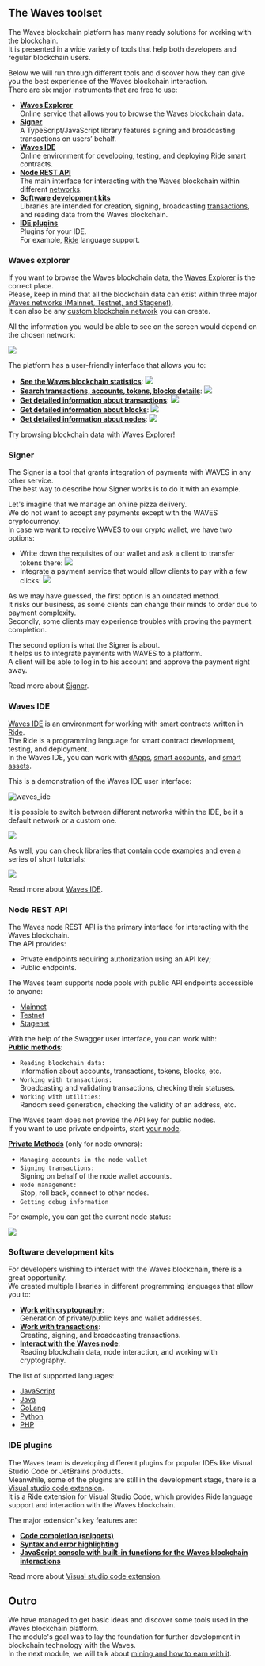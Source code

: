 ## The Waves toolset ##

The Waves blockchain platform has many ready solutions for working with the blockchain.  
It is presented in a wide variety of tools that help both developers and regular blockchain users.  

Below we will run through different tools and discover how they can give you the best experience of the Waves blockchain interaction.   
There are six major instruments that are free to use:
- **<u>[Waves Explorer](#waves-explorer)</u>**  
    Online service that allows you to browse the Waves blockchain data.  
- **<u>[Signer]()</u>**  
    A TypeScript/JavaScript library features signing and broadcasting transactions on users’ behalf.   
- **<u>[Waves IDE](#waves-ide)</u>**  
    Online environment for developing, testing, and deploying [Ride](#ridetopic) smart contracts.
- **<u>[Node REST API](#node-rest-api)</u>**  
    The main interface for interacting with the Waves blockchain within different [networks]().
- **<u>[Software development kits](#software-development-kits)</u>**  
    Libraries are intended for creation, signing, broadcasting [transactions](), and reading data from the Waves blockchain.
- **<u>[IDE plugins](#ide-plugins)</u>**  
    Plugins for your IDE.  
    For example, [Ride]() language support.
    
### Waves explorer ###

If you want to browse the Waves blockchain data, the [Waves Explorer](https://new.wavesexplorer.com/) is the correct place.  
Please, keep in mind that all the blockchain data can exist within three major [Waves networks (Mainnet, Testnet, and Stagenet)]().  
It can also be any [custom blockchain network](https://docs.waves.tech/en/waves-node/private-waves-network) you can create.  
  
All the information you would be able to see on the screen would depend on the chosen network:

![](./img/wavesexp_net.png)

The platform has a user-friendly interface that allows you to:
- **<u>See the Waves blockchain statistics</u>**:
  ![](./img/wavesexp_stat.png)
-  **<u>Search transactions, accounts, tokens, blocks details</u>**:
  ![](./img/wavesexp_search.png)
-  **<u>Get detailed information about [transactions](https://new.wavesexplorer.com/transactions)</u>**:
  ![](./img/wavesexp_tx.png)
-  **<u>Get detailed information about [blocks](https://new.wavesexplorer.com/blocks)</u>**:
  ![](./img/wavesexp_blocks.png)
-  **<u>Get detailed information about [nodes](https://new.wavesexplorer.com/nodes)</u>**:
  ![](./img/wavesexp_nodes.png)

Try browsing blockchain data with Waves Explorer!  

### Signer ###

The Signer is a tool that grants integration of payments with WAVES in any other service.  
The best way to describe how Signer works is to do it with an example.  
  
Let's imagine that we manage an online pizza delivery.  
We do not want to accept any payments except with the WAVES cryptocurrency.  
In case we want to receive WAVES to our crypto wallet, we have two options:

- Write down the requisites of our wallet and ask a client to transfer tokens there:
    ![](./img/signer_no.png)
- Integrate a payment service that would allow clients to pay with a few clicks:
    ![](./img/signer_yes.png)

As we may have guessed, the first option is an outdated method.  
It risks our business, as some clients can change their minds to order due to payment complexity.  
Secondly, some clients may experience troubles with proving the payment completion.  
  

The second option is what the Signer is about.  
It helps us to integrate payments with WAVES to a platform.  
A client will be able to log in to his account and approve the payment right away.  

Read more about [Signer](https://docs.waves.tech/en/building-apps/waves-api-and-sdk/client-libraries/signer).

### Waves IDE ###

[Waves IDE](https://waves-ide.com/) is an environment for working with smart contracts written in [Ride](#ridetopic).  
The Ride is a programming language for smart contract development, testing, and deployment.  
In the Waves IDE, you can work with [dApps](#dapptopic), [smart accounts](#smartacctopic), and [smart assets](#smartassettopic).  

This is a demonstration of the Waves IDE user interface:
    
![waves_ide](./images/waveside.png)
    

It is possible to switch between different networks within the IDE, be it a default network or a custom one.

![](./img/waveside_nodes.png)

As well, you can check libraries that contain code examples and even a series of short tutorials:

![](./img/waveside_libs.png)

Read more about [Waves IDE](https://docs.waves.tech/en/building-apps/smart-contracts/tools/waves-ide).

### Node REST API ###

The Waves node REST API is the primary interface for interacting with the Waves blockchain.  
The API provides:
- Private endpoints requiring authorization using an API key;
- Public endpoints.  

The Waves team supports node pools with public API endpoints accessible to anyone:
- [Mainnet](https://nodes.wavesnodes.com)
- [Testnet](https://nodes-testnet.wavesnodes.com)
- [Stagenet](https://nodes-stagenet.wavesnodes.com)

With the help of the Swagger user interface, you can work with:  
**<u>Public methods</u>**:  
  - `Reading blockchain data:`   
    Information about accounts, transactions, tokens, blocks, etc.
  - `Working with transactions:`  
    Broadcasting and validating transactions, checking their statuses.
  - `Working with utilities:`  
    Random seed generation, checking the validity of an address, etc. 
  

The Waves team does not provide the API key for public nodes.  
If you want to use private endpoints, start [your node](https://docs.waves.tech/en/waves-node/private-waves-network).

**<u>Private Methods</u>** (only for node owners):  
- `Managing accounts in the node wallet`
- `Signing transactions:`  
  Signing on behalf of the node wallet accounts.
- `Node management:`  
  Stop, roll back, connect to other nodes.
- `Getting debug information`
  
For example, you can get the current node status:

![](./img/restapi.png)
    
### Software development kits ###

For developers wishing to interact with the Waves blockchain, there is a great opportunity.  
We created multiple libraries in different programming languages that allow you to:

- **<u>Work with cryptography</u>**:   
    Generation of private/public keys and wallet addresses.  
- **<u>Work with transactions</u>**:  
    Creating, signing, and broadcasting transactions.   
- **<u>Interact with the Waves node</u>**:  
    Reading blockchain data, node interaction, and working with cryptography.  
    
The list of supported languages:
- [JavaScript]()
- [Java]()
- [GoLang]()
- [Python]() 
- [PHP]()

### IDE plugins ###

The Waves team is developing different plugins for popular IDEs like Visual Studio Code or JetBrains products.  
Meanwhile, some of the plugins are still in the development stage, there is a [Visual studio code extension](https://marketplace.visualstudio.com/items?itemName=wavesplatform.waves-ride).  
It is a [Ride]() extension for Visual Studio Code, which provides Ride language support and interaction with the Waves blockchain.  
  

The major extension's key features are:
- **<u>Code completion (snippets)</u>**
- **<u>Syntax and error highlighting</u>**
- **<u>JavaScript console with built-in functions for the Waves blockchain interactions</u>**

Read more about [Visual studio code extension](https://docs.waves.tech/en/building-apps/smart-contracts/tools/ride-vscode).
  
## Outro ##

We have managed to get basic ideas and discover some tools used in the Waves blockchain platform.  
The module's goal was to lay the foundation for further development in blockchain technology with the Waves.  
In the next module, we will talk about [mining and how to earn with it]().  
